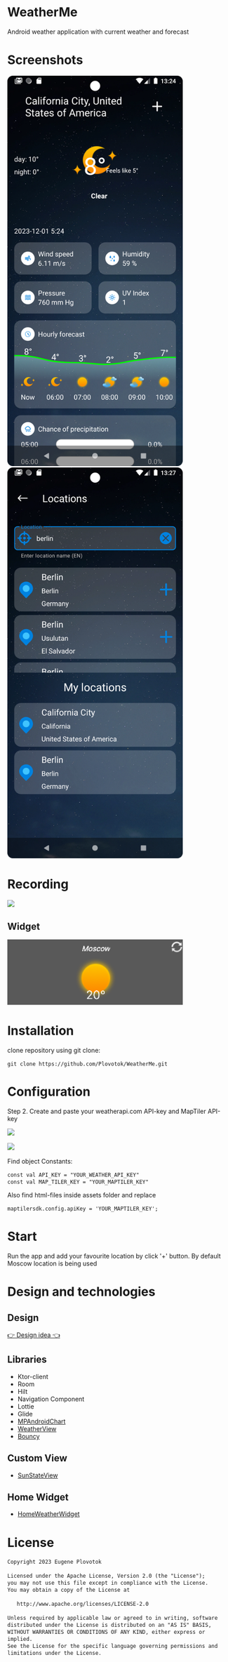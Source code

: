 # WeatherMe
Android weather application with current weather and forecast
# Screenshots

<img src="/media/weather_fragment_screenshot.png" width="400"/> <img src="/media/add_location_fragment_screenshot.png" width="400"/> 

# Recording
<img src="/media/weather_fragment_rec.gif" width="400" />

## Widget

<img src="/media/widget.png" width="400"/> 

# Installation

clone repository using git clone:
```
git clone https://github.com/Plovotok/WeatherMe.git
```

# Configuration
Step 2. Create and paste your weatherapi.com API-key and MapTiler API-key

<a href="https://www.weatherapi.com/"> <img src="https://cdn.weatherapi.com/v4/images/weatherapi_logo.png">
</a>

<a href="https://www.maptiler.com/"> <img src="https://cloud.maptiler.com/static/img/logo/maptiler-logo-adaptive-cloud.svg">
</a>

Find object Constants:
```
const val API_KEY = "YOUR_WEATHER_API_KEY"
const val MAP_TILER_KEY = "YOUR_MAPTILER_KEY"
```

Also find html-files inside assets folder and replace
```
maptilersdk.config.apiKey = 'YOUR_MAPTILER_KEY';
```

# Start
Run the app and add your favourite location by click '+' button. By default Moscow location is being used

# Design and technologies

## Design
[👉 Design idea 👈](https://www.figma.com/community/file/1249443729401540968/google-weather-app-redesign)

## Libraries
- Ktor-client
- Room
- Hilt
- Navigation Component
- Lottie
- Glide
- [MPAndroidChart](https://github.com/PhilJay/MPAndroidChart)
- [WeatherView](https://github.com/MatteoBattilana/WeatherView)
- [Bouncy](https://github.com/valkriaine/Bouncy)

## Custom View
- [SunStateView](https://github.com/Plovotok/WeatherMe/blob/master/app/src/main/java/ru/plovotok/weatherme/presentation/custom/SunStateView.kt)

## Home Widget
- [HomeWeatherWidget](https://github.com/Plovotok/WeatherMe/blob/master/app/src/main/java/ru/plovotok/weatherme/widget/HomeWeatherWidget.kt)

# License
```
Copyright 2023 Eugene Plovotok

Licensed under the Apache License, Version 2.0 (the "License");
you may not use this file except in compliance with the License.
You may obtain a copy of the License at

   http://www.apache.org/licenses/LICENSE-2.0

Unless required by applicable law or agreed to in writing, software
distributed under the License is distributed on an "AS IS" BASIS,
WITHOUT WARRANTIES OR CONDITIONS OF ANY KIND, either express or implied.
See the License for the specific language governing permissions and
limitations under the License.
```
